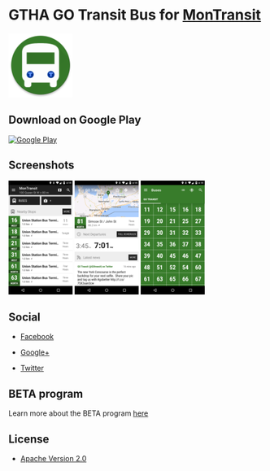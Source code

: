 # GTHA GO Transit Bus for [MonTransit](https://github.com/mtransitapps/mtransit-for-android)

<img width="25%" height="25%" src="https://raw.githubusercontent.com/mtransitapps/ca-gtha-go-transit-bus-android/master/pub/hi-res-app-icon.png"/>

## Download on Google Play

[![Google Play](https://developer.android.com/images/brand/en_app_rgb_wo_60.png)](https://play.google.com/store/apps/details?id=org.mtransit.android.ca_gtha_go_transit_bus)

## Screenshots

<img width="25%" height="25%" src="https://raw.githubusercontent.com/mtransitapps/ca-gtha-go-transit-bus-android/master/pub/screenshot-phone-1.png"/>
<img width="25%" height="25%" src="https://raw.githubusercontent.com/mtransitapps/ca-gtha-go-transit-bus-android/master/pub/screenshot-phone-2.png"/>
<img width="25%" height="25%" src="https://raw.githubusercontent.com/mtransitapps/ca-gtha-go-transit-bus-android/master/pub/screenshot-phone-3.png"/>

## Social

* [Facebook](https://www.facebook.com/MonTransit)

* [Google+](http://gplus.to/MonTransit/)

* [Twitter](https://twitter.com/montransit)

## BETA program

Learn more about the BETA program [here](https://github.com/mtransitapps/mtransit-for-android/wiki/BETA)

## License

* [Apache Version 2.0](http://www.apache.org/licenses/LICENSE-2.0.html)
